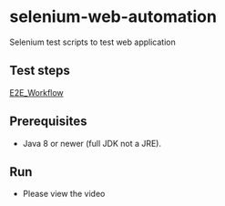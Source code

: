 # selenium-web-automation
Selenium test scripts to test web application

## Test steps
[E2E_Workflow](./E2E_Workflow.md)

## Prerequisites
- Java 8 or newer (full JDK not a JRE).
## Run
- Please view the video